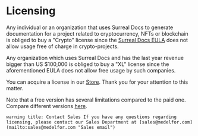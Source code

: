 # Licensing

Any individual or an organization that uses Surreal Docs to generate
documentation for a project related to cryptocurrency, NFTs or
blockchain is obliged to buy a "Crypto" license since the
[Surreal Docs EULA](https://medelfor.com/eula/surreal-docs
"Surreal Docs EULA") does not allow usage free of charge
in crypto-projects.

Any organization which uses Surreal Docs and has the last year revenue bigger
than US $100,000 is obliged to buy a "XL" license since the aforementioned EULA does not allow free usage
by such companies.

You can acquire a license in our [Store](https://store.medelfor.com/
"Medelfor Store"). Thank you for your attention to this matter.

Note that a free version has several limitations compared to the paid one.
Compare different versions [here](https://medelfor.com/products/surreal-docs#pricing "Different Surreal Docs versions").

``warning
title: Contact Sales
If you have any questions regarding licensing, please contact our Sales Department
at [sales@medelfor.com](mailto:sales@medelfor.com "Sales email")
``
